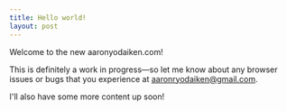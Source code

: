 ```yaml
---
title: Hello world!
layout: post
---
```


Welcome to the new aaronyodaiken.com!

This is definitely a work in progress—so let me know about any browser issues or bugs that you experience at [<span>aaronryodaiken@gmail.com</span>](aaronryodaiken@gmail.com).

I'll also have some more content up soon!
